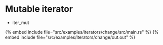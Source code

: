# Mutable iterator

* iter_mut

{% embed include file="src/examples/iterators/change/src/main.rs" %}
{% embed include file="src/examples/iterators/change/out.out" %}



